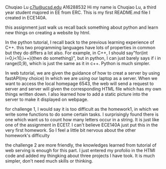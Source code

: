 Chuqiao Lu  c7lu@ucsd.edu  A16288532
Hi my name is Chuqiao Lu, a third year student majored in EE from ERC.
This is my first README.md file I created in ECE140A.

this assignment just walk us recall back something about python and learn new things on creating a website by html.

In the python tutorial,  I recall back to the previous learning experience of C++. this two programming languages have lots of properties in common but they do differs a lot also. For example, in C++, I should say"for(int i=0,i<10,i++){then do something}", but in python, I can just barely says if i in range(0,9), which is just the same as it in c++. Python is much simpler.

In web tutorial, we are given the guidance of how to creat a server by using fastAPI(my choice) In which we are using our laptop as a server. When we want to access the local homepage 6543, the web will send a request to server and server will given the corresponding HTML file which has my own things written down. I also learned how to add a static picture into the server to make it displayed on webpage.

for challenge 1, I would say it is too difficult as the homework1, in which we write some functions to do some certain tasks. I surprisingly found there is one which want us to count how many letters occur in a string. It is just like one of the assignment in ECE17. I can't believe ECE140A just put this in the very first homework. So I feel a little bit nervous about the other homework's difficulty

the challenge 2 are more friendly, the knowledges learned from tutorial of web serving is enough for this part. I just entered my profolio in the HTMl code and added my thingking about three projects I have took. It is much simpler, don't need much skills or thinking.
